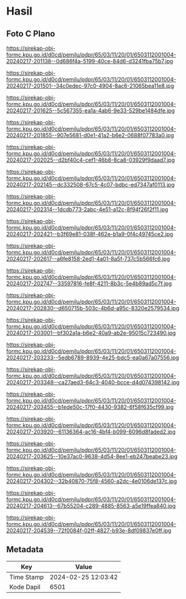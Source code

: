 # Hasil

## Foto C Plano

https://sirekap-obj-formc.kpu.go.id/d0cd/pemilu/pdpr/65/03/11/20/01/6503112001004-20240217-201138--0d686f4a-5199-40ce-84d6-d3241fba75b7.jpg

https://sirekap-obj-formc.kpu.go.id/d0cd/pemilu/pdpr/65/03/11/20/01/6503112001004-20240217-201501--34c0edec-97c0-4904-8ac6-21065bea11e8.jpg

https://sirekap-obj-formc.kpu.go.id/d0cd/pemilu/pdpr/65/03/11/20/01/6503112001004-20240217-201625--5c567355-ea1a-4ab6-9e33-529be1484dfe.jpg

https://sirekap-obj-formc.kpu.go.id/d0cd/pemilu/pdpr/65/03/11/20/01/6503112001004-20240217-201855--907e5681-d0e1-41a2-b6e2-0688f07783a0.jpg

https://sirekap-obj-formc.kpu.go.id/d0cd/pemilu/pdpr/65/03/11/20/01/6503112001004-20240217-202025--d2bf40c4-cef1-46b8-8ca8-03929f9daad7.jpg

https://sirekap-obj-formc.kpu.go.id/d0cd/pemilu/pdpr/65/03/11/20/01/6503112001004-20240217-202145--dc332508-67c5-4c07-bdbc-ed7347af0113.jpg

https://sirekap-obj-formc.kpu.go.id/d0cd/pemilu/pdpr/65/03/11/20/01/6503112001004-20240217-202314--1dcdb773-2abc-4e51-a12c-8f94f26f2f11.jpg

https://sirekap-obj-formc.kpu.go.id/d0cd/pemilu/pdpr/65/03/11/20/01/6503112001004-20240217-202421--b3f69e81-038f-462e-b1a9-0f4c49745ce2.jpg

https://sirekap-obj-formc.kpu.go.id/d0cd/pemilu/pdpr/65/03/11/20/01/6503112001004-20240217-202617--a6fe8158-2ed1-4a01-8a5f-737c5b566fc6.jpg

https://sirekap-obj-formc.kpu.go.id/d0cd/pemilu/pdpr/65/03/11/20/01/6503112001004-20240217-202747--33597816-fe8f-4211-8b3c-5e4b89ad5c7f.jpg

https://sirekap-obj-formc.kpu.go.id/d0cd/pemilu/pdpr/65/03/11/20/01/6503112001004-20240217-202830--d650715b-503c-4b6d-a95c-8320e2579534.jpg

https://sirekap-obj-formc.kpu.go.id/d0cd/pemilu/pdpr/65/03/11/20/01/6503112001004-20240217-203001--bf302a1a-b6e2-40a9-ab2e-95015c723490.jpg

https://sirekap-obj-formc.kpu.go.id/d0cd/pemilu/pdpr/65/03/11/20/01/6503112001004-20240217-203233--5edb6789-8939-4e25-bdc5-ea0a67a07556.jpg

https://sirekap-obj-formc.kpu.go.id/d0cd/pemilu/pdpr/65/03/11/20/01/6503112001004-20240217-203348--ca27aed3-64c3-4040-bcce-d4d074398142.jpg

https://sirekap-obj-formc.kpu.go.id/d0cd/pemilu/pdpr/65/03/11/20/01/6503112001004-20240217-203455--b1ede50c-17f0-4430-9382-6f58f635cf99.jpg

https://sirekap-obj-formc.kpu.go.id/d0cd/pemilu/pdpr/65/03/11/20/01/6503112001004-20240217-203920--61136364-ac16-4bf4-b099-6096d8faded2.jpg

https://sirekap-obj-formc.kpu.go.id/d0cd/pemilu/pdpr/65/03/11/20/01/6503112001004-20240217-203625--10e37ac0-9638-4d54-8ee1-eb247beabe23.jpg

https://sirekap-obj-formc.kpu.go.id/d0cd/pemilu/pdpr/65/03/11/20/01/6503112001004-20240217-204302--32b40870-75f8-4560-a2dc-4e0106de137c.jpg

https://sirekap-obj-formc.kpu.go.id/d0cd/pemilu/pdpr/65/03/11/20/01/6503112001004-20240217-204613--67b55204-c289-4885-8563-a5e19ffea840.jpg

https://sirekap-obj-formc.kpu.go.id/d0cd/pemilu/pdpr/65/03/11/20/01/6503112001004-20240217-204539--72f0084f-02ff-4827-b93e-8df09837e0ff.jpg


## Metadata

| Key        | Value               |
| ---------- | ------------------- |
| Time Stamp | 2024-02-25 12:03:42 |
| Kode Dapil | 6501                |



